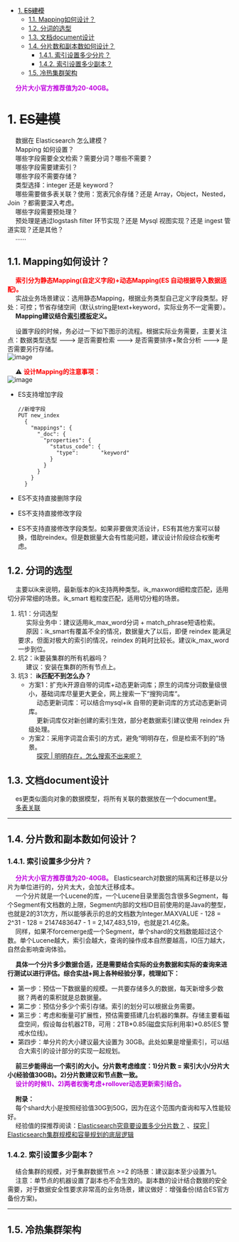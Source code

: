 <!-- TOC -->

- [1. ~~ES建模~~](#1-es建模)
    - [1.1. Mapping如何设计？](#11-mapping如何设计)
    - [1.2. 分词的选型](#12-分词的选型)
    - [1.3. 文档document设计](#13-文档document设计)
    - [1.4. 分片数和副本数如何设计？](#14-分片数和副本数如何设计)
        - [1.4.1. 索引设置多少分片？](#141-索引设置多少分片)
        - [1.4.2. 索引设置多少副本？](#142-索引设置多少副本)
    - [1.5. 冷热集群架构](#15-冷热集群架构)

<!-- /TOC -->

&emsp; **<font color = "clime">分片大小官方推荐值为20-40GB。</font>** 

# 1. ~~ES建模~~  
<!-- 
Elasticsearch Nested 选型
https://mp.weixin.qq.com/s/Fk-iXR0W48v2yIvJ-aJGKQ

大家点击阅读原文或者复制下面链接查看。
https://t2.lagounews.com/9R5DRcROsO3C1 
手把手带你实践 Elasticsearch 数据建模全流程


Elasticsearch 索引设计实战指南
https://mp.weixin.qq.com/s/Fc5LhiLJIeCtstl9OFeqdQ

* 每天几百 GB 增量实时数据的TB级甚至PB级别的大索引如何设计？
* 分片数和副本数大小如何设计，才能提升 ES 集群的性能？
* ES 的 Mapping 该如何设计，才能保证检索的高效？
* 检索类型 term/match/matchphrase/querystring /match_phrase _prefix /fuzzy 那么多，设计阶段如何选型呢？
* 分词该如何设计，才能满足复杂业务场景需求？
* 传统数据库中的多表关联在 ES 中如何设计？
* ......

-->

<!-- 
~~
从一个实战问题再谈 Elasticsearch 数据建模 
https://mp.weixin.qq.com/s/lGrNd-O_hmlEQcTc7OykmQ
干货 | 论Elasticsearch数据建模的重要性 
https://mp.weixin.qq.com/s?__biz=MzI2NDY1MTA3OQ==&mid=2247484159&idx=1&sn=731562a8bb89c9c81b4fd6a8e92e1a99&chksm=eaa82ad7dddfa3c11e5b63a41b0e8bc10d12f1b8439398e490086ddc6b4107b7864dbb9f891a&scene=21#wechat_redirect
-->
<!--
&emsp; 公司es的集群架构，索引数据大小，分片有多少。  
如实结合自己的实践场景回答即可。比如： ES 集群架构 13 个节点， 索引根据通道不同共 20+索引， 根据日期， 每日递增 20+， 索引： 10 分片， 每日递增 1 亿+数据， 每个通道每天索引大小控制： 150GB 之内。  
-->

&emsp; 数据在 Elasticsearch 怎么建模？  
&emsp; Mapping 如何设置？  
&emsp; 哪些字段需要全文检索？需要分词？哪些不需要？  
&emsp; 哪些字段需要建索引？  
&emsp; 哪些字段不需要存储？  
&emsp; 类型选择：integer 还是 keyword？  
&emsp; 哪些需要做多表关联？使用：宽表冗余存储？还是 Array，Object，Nested，Join ？都需要深入考虑。  
&emsp; 哪些字段需要预处理？  
&emsp; 预处理是通过logstash filter 环节实现？还是 Mysql 视图实现？还是 ingest 管道实现？还是其他？  
&emsp; ......  


<!-- 
Elasticsearch集群规模和容量规划的底层逻辑 
https://mp.weixin.qq.com/s?__biz=MzI2NDY1MTA3OQ==&mid=2247484628&idx=1&sn=666e416ae28b93e42c26f26b208dea84&chksm=eaa82cfcdddfa5eacfcddb0cf54edcecb3ad86ca2cafd6f4f2d90cf8a4033d83eb16cb2a56f0&scene=21#wechat_redirect

---
集群分片设置：

ES一旦创建好索引后，就无法调整分片的设置，而在ES中，一个分片实际上对应一个lucene 索引，而lucene索引的读写会占用很多的系统资源，因此，分片数不能设置过大；所以，在创建索引时，合理配置分片数是非常重要的。一般来说，我们遵循一些原则：

1. 控制每个分片占用的硬盘容量不超过ES的最大JVM的堆空间设置(一般设置不超过32G，参加上文的JVM设置原则)，因此，如果索引的总容量在500G左右，那分片大小在16个左右即可；当然，最好同时考虑原则2。

2. 考虑一下node数量，一般一个节点有时候就是一台物理机，如果分片数过多，大大超过了节点数，很可能会导致一个节点上存在多个分片，一旦该节点故障，即使保持了1个以上的副本，同样有可能会导致数据丢失，集群无法恢复。所以， 一般都设置分片数不超过节点数的3倍。


-----

ES在分配单个索引的分片时会将每个分片尽可能分配到更多的节点上。但是，实际情况取决于集群拥有的分片和索引的数量以及它们的大小，所以这种情况只是理想状况。
ES不允许Primary和它的Replica放在同一个节点中(为了容错)，并且同一个节点不接受完全相同的两个Replica，也就是说，因为同一个节点存放两个相同的副本既不能提升吞吐量，也不能提升查询速度，徒耗磁盘空间。  
每台节点的shard数量越少，每个shard分配的CPU、内存和IO资源越多，单个shard的性能越好，当一台机器一个Shard时，单个Shard性能最好。  
相同资源分配相同的前提下，单个shard的体积越大，查询性能越低，速度越慢  
稳定的Master节点对于群集健康非常重要！理论上讲，应该尽可能的减轻Master节点的压力，分片数量越多，Master节点维护管理shard的任务越重，并且节点可能就要承担更多的数据转发任务，可增加“仅协调”节点来缓解Master节点和Data节点的压力，但是在集群中添加过多的仅协调节点会增加整个集群的负担，因为选择的主节点必须等待每个节点的集群状态更新确认。  
如果相同资源分配相同的前提下，shard数量越少，单个shard的体积越大，查询性能越低，速度越慢，这个取舍应根据实际集群状况和结合应用场景等因素综合考虑  
数据节点和Master节点一定要分开，集群规模越大，这样做的意义也就越大  
数据节点处理与数据相关的操作，例如CRUD，搜索和聚合。这些操作是I / O，内存和CPU密集型的，所以他们需要更高配置的服务器以及更高的带宽，并且集群的性能冗余非常重要  
由于投票节不参与Master竞选，所以和真正的Master节点相比，它需要的内存和CPU较少。但是，所有候选节点以及仅投票节点都可能是数据节点，所以他们都需要快速稳定低延迟的网络
高可用性(HA)群集至少需要三个主节点，其中至少两个不是仅投票节点。即使其中一个节点发生故障，这样的群集也将能够选举一个主节点。生产环境最好设置3台仅Master候选节点(node.master = true	 node.data = true)。
为确保群集仍然可用，集群不能同时停止投票配置中的一半或更多节点。只要有一半以上的投票节点可用，群集仍可以正常工作。这意味着，如果存在三个或四个主节点合格的节点，则群集可以容忍其中一个节点不可用。如果有两个或更少的主机资格节点，则它们必须都保持可用  

![image](https://gitee.com/wt1814/pic-host/raw/master/images/ES/es-77.png)  

-->


## 1.1. Mapping如何设计？  
<!-- 
 Mapping认知  
&emsp; Mapping 是定义文档及其包含的字段的存储和索引方式的过程。例如，使用映射来定义：  

* 应将哪些字符串字段定义为全文检索字段；  
* 哪些字段包含数字，日期或地理位置；  
* 定义日期值的格式(时间戳还是日期类型等)；  
* 用于控制动态添加字段的映射的自定义规则。  


Mapping建模:
    1. 尽量避免使用nested或 parent/child，能不用就不用；nested query慢， parent/child query 更慢，比nested query慢上百倍；因此能在mapping设计阶段搞定的(大宽表设计或采用比较smart的数据结构)，就不要用父子关系的mapping。
    2. 如果一定要使用nested fields，保证nested fields字段不能过多，目前ES默认限制是50。参考：
    index.mapping.nested_fields.limit ：50
    因为针对1个document, 每一个nested field, 都会生成一个独立的document, 这将使Doc数量剧增，影响查询效率，尤其是JOIN的效率。
    3. 避免使用动态值作字段(key),  动态递增的mapping，会导致集群崩溃；同样，也需要控制字段的数量，业务中不使用的字段，就不要索引。控制索引的字段数量、mapping深度、索引字段的类型，对于ES的性能优化是重中之重。以下是ES关于字段数、mapping深度的一些默认设置：
    index.mapping.nested_objects.limit :10000
    index.mapping.total_fields.limit:1000
    index.mapping.depth.limit: 20

-->

&emsp; **<font color = "red">索引分为静态Mapping(自定义字段)+动态Mapping(ES 自动根据导入数据适配)。</font>**  
&emsp; 实战业务场景建议：选用静态Mapping，根据业务类型自己定义字段类型。好处：可控；节省存储空间（默认string是text+keyword，实际业务不一定需要）。  
&emsp; **Mapping建议结合[索引模板](/docs/ES/index.md)定义。**  

&emsp; 设置字段的时候，务必过一下如下图示的流程。根据实际业务需要，主要关注点：数据类型选型 ---> 是否需要检索 ---> 是否需要排序+聚合分析 ---> 是否需要另行存储。  
![image](https://gitee.com/wt1814/pic-host/raw/master/images/ES/es-73.png)  

&emsp; ⚠️ **<font color = "red">设计Mapping的注意事项：</font>**  
![image](https://gitee.com/wt1814/pic-host/raw/master/images/ES/es-67.png)  

* ES支持增加字段   

  ```text
  //新增字段
  PUT new_index
    {
      "mappings": {
        "_doc": {
          "properties": {
            "status_code": {
              "type":       "keyword"
            }
          }
        }
      }
    }
  ```

* ES不支持直接删除字段  
* ES不支持直接修改字段  
* ES不支持直接修改字段类型。如果非要做灵活设计，ES有其他方案可以替换，借助reindex。但是数据量大会有性能问题，建议设计阶段综合权衡考虑。    


## 1.2. 分词的选型
&emsp; 主要以ik来说明，最新版本的ik支持两种类型。ik_maxword细粒度匹配，适用切分非常细的场景。ik_smart 粗粒度匹配，适用切分粗的场景。  

1. 坑1：分词选型  
&emsp; 实际业务中：建议适用ik_max_word分词 + match_phrase短语检索。  
&emsp; 原因：ik_smart有覆盖不全的情况，数据量大了以后，即便 reindex 能满足要求，但面对极大的索引的情况，reindex 的耗时比较长。建议ik_max_word一步到位。  
2. 坑2：ik要装集群的所有机器吗？  
&emsp; 建议：安装在集群的所有节点上。  
3. 坑3： **ik匹配不到怎么办？**  
    * 方案1：扩充ik开源自带的词库+动态更新词库；原生的词库分词数量级很小，基础词库尽量更大更全，网上搜索一下“搜狗词库“。  
    &emsp; 动态更新词库：可以结合mysql+ik 自带的更新词库的方式动态更新词库。  
    &emsp; 更新词库仅对新创建的索引生效，部分老数据索引建议使用 reindex 升级处理。  
    * 方案2：采用字词混合索引的方式，避免“明明存在，但是检索不到的”场景。  
    &emsp; [探究 | 明明存在，怎么搜索不出来呢？](https://mp.weixin.qq.com/s?__biz=MzI2NDY1MTA3OQ==&mid=2247484287&idx=1&sn=e1f4b24f61d37d556828bbcd211707ac&chksm=eaa82b57dddfa241570730dde38b74a3ff9c36927fd84513b0136e4dc3ee7af18154290a27b2&scene=21#wechat_redirect)  

## 1.3. 文档document设计  
<!-- 
Elasticsearch系列---数据建模实战
https://mp.weixin.qq.com/s/hTGqpCl4KYXlvD74fj8l5Q
https://blog.csdn.net/miaomiao19971215/article/details/105720737
-->
&emsp; es更类似面向对象的数据模型，将所有关联的数据放在一个document里。  
&emsp; [多表关联](/docs/ES/multiTable.md)  

------


## 1.4. 分片数和副本数如何设计？  
<!--
分片/副本认知
1. 分片：分片本身是一个功能齐全且独立的“索引”，可以托管在集群中的任何节点上。  
&emsp; 数据切分分片的主要目的：  
&emsp; (1)水平分割/缩放内容量 。  
&emsp; (2)跨分片(可能在多个节点上)分布和并行化操作，提高性能/吞吐量。   
&emsp; 注意：分片一旦创建，不可以修改大小。  
2. 副本：它在分片/节点出现故障时提供高可用性。  
&emsp; 副本的好处：因为可以在所有副本上并行执行搜索——因此扩展了搜索量/吞吐量。  
&emsp; 注意：副本分片与主分片存储在集群中不同的节点。副本的大小可以通过：number_of_replicas动态修改。  

分片和副本实战中设计  


　　选择合适的分片数和副本数。ES的分片分为两种，主分片(Primary Shard)和副本(Replicas)。默认情况下，ES会为每个索引创建5个分片，即使是在单机环境下，这种冗余被称作过度分配(Over Allocation)，目前看来这么做完全没有必要，仅在散布文档到分片和处理查询的过程中就增加了更多的复杂性，好在ES的优秀性能掩盖了这一点。假设一个索引由一个分片构成，那么当索引的大小超过单个节点的容量的时候，ES不能将索引分割成多份，因此必须在创建索引的时候就指定好需要的分片数量。此时我们所能做的就是创建一个新的索引，并在初始设定之中指定这个索引拥有更多的分片。反之如果过度分配，就增大了Lucene在合并分片查询结果时的复杂度，从而增大了耗时，所以我们得到了以下结论：  

　　我们应该使用最少的分片！  

　　主分片，副本和节点最大数之间数量存在以下关系：  

　　节点数<=主分片数*(副本数+1)  

 　  控制分片分配行为。以上是在创建每个索引的时候需要考虑的优化方法，然而在索引已创建好的前提下，是否就是没有办法从分片的角度提高了性能了呢？当然不是，首先能做的是调整分片分配器的类型，具体是在elasticsearch.yml中设置cluster.routing.allocation.type属性，共有两种分片器even_shard,balanced(默认)。even_shard是尽量保证每个节点都具有相同数量的分片，balanced是基于可控制的权重进行分配，相对于前一个分配器，它更暴漏了一些参数而引入调整分配过程的能力。  

　　每次ES的分片调整都是在ES上的数据分布发生了变化的时候进行的，最有代表性的就是有新的数据节点加入了集群的时候。当然调整分片的时机并不是由某个阈值触发的，ES内置十一个裁决者来决定是否触发分片调整，这里暂不赘述。另外，这些分配部署策略都是可以在运行时更新的，更多配置分片的属性也请大家自行Google。  


集群分片设置：  
ES一旦创建好索引后，就无法调整分片的设置，而在ES中，一个分片实际上对应一个lucene 索引，而lucene索引的读写会占用很多的系统资源，因此，分片数不能设置过大；所以，在创建索引时，合理配置分片数是非常重要的。一般来说，遵循一些原则：  
1. 控制每个分片占用的硬盘容量不超过ES的最大JVM的堆空间设置(一般设置不超过32G，参加上文的JVM设置原则)，因此，如果索引的总容量在500G左右，那分片大小在16个左右即可；当然，最好同时考虑原则2。  
2. 考虑一下node数量，一般一个节点有时候就是一台物理机，如果分片数过多，大大超过了节点数，很可能会导致一个节点上存在多个分片，一旦该节点故障，即使保持了1个以上的副本，同样有可能会导致数据丢失，集群无法恢复。所以， 一般都设置分片数不超过节点数的3倍。 
-->
### 1.4.1. 索引设置多少分片？
&emsp; **<font color = "clime">分片大小官方推荐值为20-40GB。</font>** Elasticsearch对数据的隔离和迁移是以分片为单位进行的，分片太大，会加大迁移成本。  
&emsp; 一个分片就是一个Lucene的库，一个Lucene目录里面包含很多Segment，每个Segment有文档数的上限，Segment内部的文档ID目前使用的是Java的整型，也就是2的31次方，所以能够表示的总的文档数为Integer.MAXVALUE - 128 = 2^31 - 128 = 2147483647 - 1 = 2,147,483,519，也就是21.4亿条。  
&emsp; 同样，如果不forcemerge成一个Segment，单个shard的文档数能超过这个数。单个Lucene越大，索引会越大，查询的操作成本自然要越高，IO压力越大，自然会影响查询体验。  

&emsp; **具体一个分片多少数据合适，还是需要结合实际的业务数据和实际的查询来进行测试以进行评估。综合实战+网上各种经验分享，梳理如下：**  

* 第一步：预估一下数据量的规模。一共要存储多久的数据，每天新增多少数据？两者的乘积就是总数据量。  
* 第二步：预估分多少个索引存储。索引的划分可以根据业务需要。  
* 第三步：考虑和衡量可扩展性，预估需要搭建几台机器的集群。存储主要看磁盘空间，假设每台机器2TB，可用：2TB\*0.85(磁盘实际利用率)\*0.85(ES 警戒水位线)。  
* 第四步：单分片的大小建议最大设置为 30GB。此处如果是增量索引，可以结合大索引的设计部分的实现一起规划。  

&emsp; **前三步能得出一个索引的大小。分片数考虑维度：1)分片数 = 索引大小/分片大小(经验值30GB)。2)分片数建议和节点数一致。**  
&emsp; **<font color = "clime">设计的时候1)、2)两者权衡考虑+rollover动态更新索引结合。</font>**  

&emsp; **附录：**  
&emsp; 每个shard大小是按照经验值30G到50G，因为在这个范围内查询和写入性能较好。  
&emsp; 经验值的探推荐阅读：[Elasticsearch究竟要设置多少分片数？](https://mp.weixin.qq.com/s?__biz=MzI2NDY1MTA3OQ==&mid=2247483700&idx=1&sn=1549fc794f77da2d2194c991e1ce029b&chksm=eaa8291cdddfa00ae765d5fc5298e252a0f848197348123266afb84751d9fe8907aff65d7aea&scene=21#wechat_redirect) 、[探究 | Elasticsearch集群规模和容量规划的底层逻辑](https://mp.weixin.qq.com/s?__biz=MzI2NDY1MTA3OQ==&mid=2247484628&idx=1&sn=666e416ae28b93e42c26f26b208dea84&chksm=eaa82cfcdddfa5eacfcddb0cf54edcecb3ad86ca2cafd6f4f2d90cf8a4033d83eb16cb2a56f0&scene=21#wechat_redirect)  

### 1.4.2. 索引设置多少副本？
&emsp; 结合集群的规模，对于集群数据节点 >=2 的场景：建议副本至少设置为1。  
&emsp; 注意：单节点的机器设置了副本也不会生效的。副本数的设计结合数据的安全需要，对于数据安全性要求非常高的业务场景，建议做好：增强备份(结合ES官方备份方案)。  

----


## 1.5. 冷热集群架构
<!-- 
Elasticsearch 冷热集群架构实战
https://mp.weixin.qq.com/s?__biz=MzI2NDY1MTA3OQ==&mid=2247484554&idx=1&sn=ed691dbd91966cb0f9da4efff0e9d79e&chksm=eaa82ca2dddfa5b4ef36ad43146c130750f551fcf15cab88a439fc292f5d184992964c44c8c0&scene=178&cur_album_id=1340073242396114944#rd
-->
